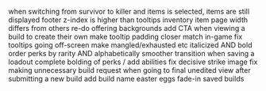 when switching from survivor to killer and items is selected, items are still displayed
footer z-index is higher than tooltips
inventory item page width differs from others
re-do offering backgrounds
add CTA when viewing a build to create their own
make tooltip padding closer match in-game
fix tooltips going off-screen
make mangled/exhausted etc italicized AND bold
order perks by rarity AND alphabetically
smoother transition when saving a loadout
complete bolding of perks / add abilities
fix decisive strike image
fix making unnecessary build request when going to final unedited view after submitting a new build
add build name easter eggs
fade-in saved builds
